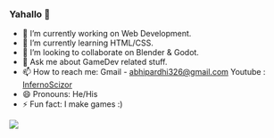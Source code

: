 ### Yahallo 👋

- 🔭 I’m currently working on Web Development.
- 🌱 I’m currently learning HTML/CSS.
- 👯 I’m looking to collaborate on Blender & Godot.
- 💬 Ask me about GameDev related stuff.
- 📫 How to reach me: Gmail - abhipardhi326@gmail.com Youtube : [InfernoScizor](https://www.youtube.com/channel/UC6brFApRN51tU6x4LHakCOA/featured)
- 😄 Pronouns: He/His
- ⚡ Fun fact: I make games :)


<img src="https://github-readme-stats.vercel.app/api?username=AbhishekPardhi&show_icons=true&theme=radical">
<!-- <img src="https://github-readme-stats.vercel.app/api?username=AbhishekPardhi&&show_icons=true&title_color=ffffff&icon_color=bb2acf&text_color=daf7dc&bg_color=151515"> -->
